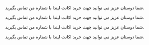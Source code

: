 شما  دوستان عزیز می توانید جهت خرید اکانت لیندا با شماره من تماس بگیرید.

شما  دوستان عزیز می توانید جهت خرید اکانت لیندا با شماره من تماس بگیرید.

شما  دوستان عزیز می توانید جهت خرید اکانت لیندا با شماره من تماس بگیرید.

شما  دوستان عزیز می توانید جهت خرید اکانت لیندا با شماره من تماس بگیرید.
